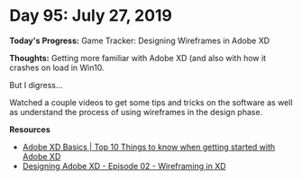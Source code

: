 # Day 95: July 27, 2019

**Today's Progress:** Game Tracker: Designing Wireframes in Adobe XD

**Thoughts:** Getting more familiar with Adobe XD (and also with how it crashes on load in Win10.

But I digress...

Watched a couple videos to get some tips and tricks on the software as well as understand the process of using wireframes in the design phase.

**Resources**
* [Adobe XD Basics | Top 10 Things to know when getting started with Adobe XD](https://www.youtube.com/watch?v=JttI6YpmPGI)
* [Designing Adobe XD - Episode 02 - Wireframing in XD](https://www.youtube.com/watch?v=jUqbd0em1js)
